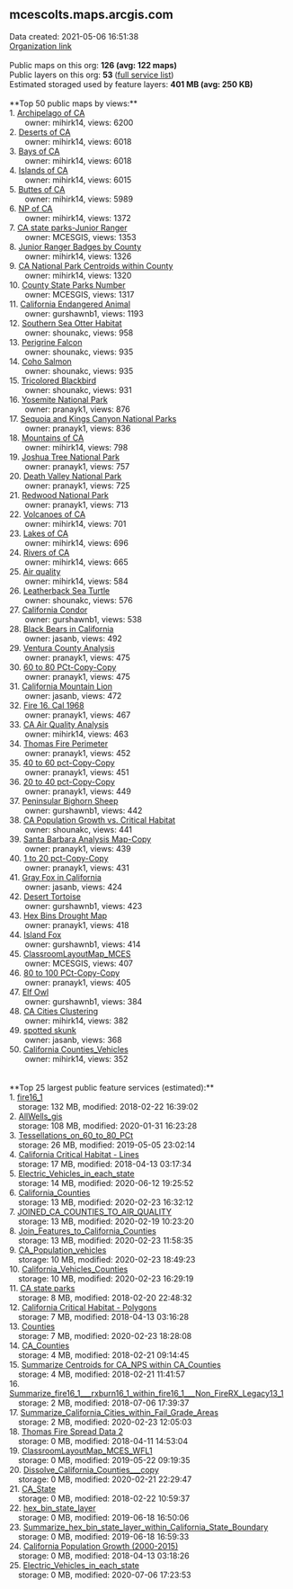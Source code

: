 <h2>mcescolts.maps.arcgis.com</h2> Data created: 2021-05-06 16:51:38 <br /><a target='new' href='https://mcescolts.maps.arcgis.com'>Organization link</a><br /><br />Public maps on this org: <b>126 (avg: 122 maps)</b><br />Public layers on this org: <b>53 </b>(<a target='new' href='https://services.arcgis.com/nRpShhUwytLh3pON/ArcGIS/rest/services'>full service list</a>)<br />Estimated storaged used by feature layers: <b>401 MB (avg: 250 KB)</b><br /><br />**Top 50 public maps by views:**<br />  1. <a target='new' href='https://www.arcgis.com/home/item.html?id=b44d6709fe554655ab3e55da628c393a'>Archipelago of CA</a> <br />  &nbsp;&nbsp;&nbsp;&nbsp; &nbsp;&nbsp;owner: mihirk14, views: 6200<br />  2. <a target='new' href='https://www.arcgis.com/home/item.html?id=f94f122dc1404b06bd8527dd61176364'>Deserts of CA</a> <br />  &nbsp;&nbsp;&nbsp;&nbsp; &nbsp;&nbsp;owner: mihirk14, views: 6018<br />  3. <a target='new' href='https://www.arcgis.com/home/item.html?id=4502b9ee1bf145bd8e330a15d422b5e0'>Bays of CA</a> <br />  &nbsp;&nbsp;&nbsp;&nbsp; &nbsp;&nbsp;owner: mihirk14, views: 6018<br />  4. <a target='new' href='https://www.arcgis.com/home/item.html?id=84215479b7854d639d4b0f46f2c7c341'>Islands of CA</a> <br />  &nbsp;&nbsp;&nbsp;&nbsp; &nbsp;&nbsp;owner: mihirk14, views: 6015<br />  5. <a target='new' href='https://www.arcgis.com/home/item.html?id=1eddfc10557b44b091b0ccb2c47bb213'>Buttes of CA</a> <br />  &nbsp;&nbsp;&nbsp;&nbsp; &nbsp;&nbsp;owner: mihirk14, views: 5989<br />  6. <a target='new' href='https://www.arcgis.com/home/item.html?id=6c85d77bca5d4e91ac17cec07f7707de'>NP of CA</a> <br />  &nbsp;&nbsp;&nbsp;&nbsp; &nbsp;&nbsp;owner: mihirk14, views: 1372<br />  7. <a target='new' href='https://www.arcgis.com/home/item.html?id=da927919130e46f7b13123c3cf688770'>CA state parks-Junior Ranger</a> <br />  &nbsp;&nbsp;&nbsp;&nbsp; &nbsp;&nbsp;owner: MCESGIS, views: 1353<br />  8. <a target='new' href='https://www.arcgis.com/home/item.html?id=54855300b46e42fcaafb98c435ff0161'>Junior Ranger Badges by County</a> <br />  &nbsp;&nbsp;&nbsp;&nbsp; &nbsp;&nbsp;owner: mihirk14, views: 1326<br />  9. <a target='new' href='https://www.arcgis.com/home/item.html?id=e2e81129252148d4a5378747e2a76e2e'>CA National Park Centroids within County</a> <br />  &nbsp;&nbsp;&nbsp;&nbsp; &nbsp;&nbsp;owner: mihirk14, views: 1320<br />  10. <a target='new' href='https://www.arcgis.com/home/item.html?id=adc1b1b591be4a91b723746d251c9272'>County State Parks Number</a> <br />  &nbsp;&nbsp;&nbsp;&nbsp; &nbsp;&nbsp;owner: MCESGIS, views: 1317<br />  11. <a target='new' href='https://www.arcgis.com/home/item.html?id=0bad66ba913b44f8a2b77991501413f8'>California Endangered Animal</a> <br />  &nbsp;&nbsp;&nbsp;&nbsp; &nbsp;&nbsp;owner: gurshawnb1, views: 1193<br />  12. <a target='new' href='https://www.arcgis.com/home/item.html?id=a039127dfa2a467ba499c6a5d285e592'>Southern Sea Otter Habitat</a> <br />  &nbsp;&nbsp;&nbsp;&nbsp; &nbsp;&nbsp;owner: shounakc, views: 958<br />  13. <a target='new' href='https://www.arcgis.com/home/item.html?id=8f2ab6356df944c5bd6b47bb7abb1ed8'>Perigrine Falcon</a> <br />  &nbsp;&nbsp;&nbsp;&nbsp; &nbsp;&nbsp;owner: shounakc, views: 935<br />  14. <a target='new' href='https://www.arcgis.com/home/item.html?id=695eb94174c342288f5e73f6f90f8256'>Coho Salmon</a> <br />  &nbsp;&nbsp;&nbsp;&nbsp; &nbsp;&nbsp;owner: shounakc, views: 935<br />  15. <a target='new' href='https://www.arcgis.com/home/item.html?id=a20506be8fd94467a1aac4eb55f2d24e'>Tricolored Blackbird</a> <br />  &nbsp;&nbsp;&nbsp;&nbsp; &nbsp;&nbsp;owner: shounakc, views: 931<br />  16. <a target='new' href='https://www.arcgis.com/home/item.html?id=80a2122867e04ef88b68ec07a631f7ac'>Yosemite National Park</a> <br />  &nbsp;&nbsp;&nbsp;&nbsp; &nbsp;&nbsp;owner: pranayk1, views: 876<br />  17. <a target='new' href='https://www.arcgis.com/home/item.html?id=cd3332da82e541cca0ffda79d6f3e570'>Sequoia and Kings Canyon National Parks</a> <br />  &nbsp;&nbsp;&nbsp;&nbsp; &nbsp;&nbsp;owner: pranayk1, views: 836<br />  18. <a target='new' href='https://www.arcgis.com/home/item.html?id=32f1c070b672406390ae3104ec74255b'>Mountains of CA</a> <br />  &nbsp;&nbsp;&nbsp;&nbsp; &nbsp;&nbsp;owner: mihirk14, views: 798<br />  19. <a target='new' href='https://www.arcgis.com/home/item.html?id=e79e69d371f54072b70dcd579dbbc1d7'>Joshua Tree National Park</a> <br />  &nbsp;&nbsp;&nbsp;&nbsp; &nbsp;&nbsp;owner: pranayk1, views: 757<br />  20. <a target='new' href='https://www.arcgis.com/home/item.html?id=432c32b1185f4aef889b161bcc423689'>Death Valley National Park</a> <br />  &nbsp;&nbsp;&nbsp;&nbsp; &nbsp;&nbsp;owner: pranayk1, views: 725<br />  21. <a target='new' href='https://www.arcgis.com/home/item.html?id=640e7fbf81bb4e82882ccec35a08e8a6'>Redwood National Park</a> <br />  &nbsp;&nbsp;&nbsp;&nbsp; &nbsp;&nbsp;owner: pranayk1, views: 713<br />  22. <a target='new' href='https://www.arcgis.com/home/item.html?id=e472660cf3b3486cb0a3668a72b153ec'>Volcanoes of CA</a> <br />  &nbsp;&nbsp;&nbsp;&nbsp; &nbsp;&nbsp;owner: mihirk14, views: 701<br />  23. <a target='new' href='https://www.arcgis.com/home/item.html?id=111153cac81e4667a0659a07ac6ea9e5'>Lakes of CA</a> <br />  &nbsp;&nbsp;&nbsp;&nbsp; &nbsp;&nbsp;owner: mihirk14, views: 696<br />  24. <a target='new' href='https://www.arcgis.com/home/item.html?id=3eabf980fce2430e9b3cf66abcc14c62'>Rivers of CA</a> <br />  &nbsp;&nbsp;&nbsp;&nbsp; &nbsp;&nbsp;owner: mihirk14, views: 665<br />  25. <a target='new' href='https://www.arcgis.com/home/item.html?id=ae7b4657d6494ea7982f36e265033a60'>Air quality</a> <br />  &nbsp;&nbsp;&nbsp;&nbsp; &nbsp;&nbsp;owner: mihirk14, views: 584<br />  26. <a target='new' href='https://www.arcgis.com/home/item.html?id=794722a20c0f4848b0f2cd358712d91a'>Leatherback Sea Turtle</a> <br />  &nbsp;&nbsp;&nbsp;&nbsp; &nbsp;&nbsp;owner: shounakc, views: 576<br />  27. <a target='new' href='https://www.arcgis.com/home/item.html?id=cf3641b952a449c9ae75c8af79a2a945'>California Condor</a> <br />  &nbsp;&nbsp;&nbsp;&nbsp; &nbsp;&nbsp;owner: gurshawnb1, views: 538<br />  28. <a target='new' href='https://www.arcgis.com/home/item.html?id=b2a47c22120c4429bab4c138b179fd9e'>Black Bears in California</a> <br />  &nbsp;&nbsp;&nbsp;&nbsp; &nbsp;&nbsp;owner: jasanb, views: 492<br />  29. <a target='new' href='https://www.arcgis.com/home/item.html?id=4f11a8069d1545a7b39ee09c6c92d26a'>Ventura County Analysis</a> <br />  &nbsp;&nbsp;&nbsp;&nbsp; &nbsp;&nbsp;owner: pranayk1, views: 475<br />  30. <a target='new' href='https://www.arcgis.com/home/item.html?id=a2310022d4f54ce1bac6c407ac4d68d0'>60 to 80 PCt-Copy-Copy</a> <br />  &nbsp;&nbsp;&nbsp;&nbsp; &nbsp;&nbsp;owner: pranayk1, views: 475<br />  31. <a target='new' href='https://www.arcgis.com/home/item.html?id=1e92758bbf8e446c83aa2c41ebd4eed3'>California Mountain Lion</a> <br />  &nbsp;&nbsp;&nbsp;&nbsp; &nbsp;&nbsp;owner: jasanb, views: 472<br />  32. <a target='new' href='https://www.arcgis.com/home/item.html?id=b4d5f7fe3ad54b9eb94f5b58beb61c32'>Fire 16. Cal 1968</a> <br />  &nbsp;&nbsp;&nbsp;&nbsp; &nbsp;&nbsp;owner: pranayk1, views: 467<br />  33. <a target='new' href='https://www.arcgis.com/home/item.html?id=ce0231a3e423487e89cfae53b61f31a7'>CA Air Quality Analysis</a> <br />  &nbsp;&nbsp;&nbsp;&nbsp; &nbsp;&nbsp;owner: mihirk14, views: 463<br />  34. <a target='new' href='https://www.arcgis.com/home/item.html?id=7a13351dfeca4ae196af785e4207d24e'>Thomas Fire Perimeter</a> <br />  &nbsp;&nbsp;&nbsp;&nbsp; &nbsp;&nbsp;owner: pranayk1, views: 452<br />  35. <a target='new' href='https://www.arcgis.com/home/item.html?id=19d383f7cd694e12a62f5eab3b6f64c2'>40 to 60 pct-Copy-Copy</a> <br />  &nbsp;&nbsp;&nbsp;&nbsp; &nbsp;&nbsp;owner: pranayk1, views: 451<br />  36. <a target='new' href='https://www.arcgis.com/home/item.html?id=662b114f836f4eb2ac03f1d3a909e848'>20 to 40 pct-Copy-Copy</a> <br />  &nbsp;&nbsp;&nbsp;&nbsp; &nbsp;&nbsp;owner: pranayk1, views: 449<br />  37. <a target='new' href='https://www.arcgis.com/home/item.html?id=91c6355eb35c4e48b1110258d0553395'>Peninsular Bighorn Sheep</a> <br />  &nbsp;&nbsp;&nbsp;&nbsp; &nbsp;&nbsp;owner: gurshawnb1, views: 442<br />  38. <a target='new' href='https://www.arcgis.com/home/item.html?id=775b6a1a54114b359aa3870ef756d3e3'>CA Population Growth vs. Critical Habitat</a> <br />  &nbsp;&nbsp;&nbsp;&nbsp; &nbsp;&nbsp;owner: shounakc, views: 441<br />  39. <a target='new' href='https://www.arcgis.com/home/item.html?id=f0aebc2b7e194f4f92d3eeea755bddb5'>Santa Barbara Analysis Map-Copy</a> <br />  &nbsp;&nbsp;&nbsp;&nbsp; &nbsp;&nbsp;owner: pranayk1, views: 439<br />  40. <a target='new' href='https://www.arcgis.com/home/item.html?id=d7e7538c0f5d45da910035fa37a91008'>1 to 20 pct-Copy-Copy</a> <br />  &nbsp;&nbsp;&nbsp;&nbsp; &nbsp;&nbsp;owner: pranayk1, views: 431<br />  41. <a target='new' href='https://www.arcgis.com/home/item.html?id=9c886512ac854b368fc5fb0e2c2bad22'>Gray Fox in California</a> <br />  &nbsp;&nbsp;&nbsp;&nbsp; &nbsp;&nbsp;owner: jasanb, views: 424<br />  42. <a target='new' href='https://www.arcgis.com/home/item.html?id=70fd3e22b49340288e97ce22394b4dee'>Desert Tortoise</a> <br />  &nbsp;&nbsp;&nbsp;&nbsp; &nbsp;&nbsp;owner: gurshawnb1, views: 423<br />  43. <a target='new' href='https://www.arcgis.com/home/item.html?id=5a3e573561e2418d8724297041eaa584'>Hex Bins Drought Map</a> <br />  &nbsp;&nbsp;&nbsp;&nbsp; &nbsp;&nbsp;owner: pranayk1, views: 418<br />  44. <a target='new' href='https://www.arcgis.com/home/item.html?id=3adc81540f1349c4913e93d7a9100546'>Island Fox</a> <br />  &nbsp;&nbsp;&nbsp;&nbsp; &nbsp;&nbsp;owner: gurshawnb1, views: 414<br />  45. <a target='new' href='https://www.arcgis.com/home/item.html?id=3f1489f2b7bb4ae39d09b9e68c184672'>ClassroomLayoutMap_MCES</a> <br />  &nbsp;&nbsp;&nbsp;&nbsp; &nbsp;&nbsp;owner: MCESGIS, views: 407<br />  46. <a target='new' href='https://www.arcgis.com/home/item.html?id=ea93b5ec13604138b2e072a445ed0f28'>80 to 100 PCt-Copy-Copy</a> <br />  &nbsp;&nbsp;&nbsp;&nbsp; &nbsp;&nbsp;owner: pranayk1, views: 405<br />  47. <a target='new' href='https://www.arcgis.com/home/item.html?id=312f9b67a9c7405d888a7d9fd5cab6b6'>Elf Owl</a> <br />  &nbsp;&nbsp;&nbsp;&nbsp; &nbsp;&nbsp;owner: gurshawnb1, views: 384<br />  48. <a target='new' href='https://www.arcgis.com/home/item.html?id=03d7234d640944e996ab50a726676601'>CA Cities Clustering</a> <br />  &nbsp;&nbsp;&nbsp;&nbsp; &nbsp;&nbsp;owner: mihirk14, views: 382<br />  49. <a target='new' href='https://www.arcgis.com/home/item.html?id=1695031a81dd44a1a6d16ad210a73ddb'>spotted skunk</a> <br />  &nbsp;&nbsp;&nbsp;&nbsp; &nbsp;&nbsp;owner: jasanb, views: 368<br />  50. <a target='new' href='https://www.arcgis.com/home/item.html?id=643842498226484bacb2d12ee9edb10b'>California Counties_Vehicles</a> <br />  &nbsp;&nbsp;&nbsp;&nbsp; &nbsp;&nbsp;owner: mihirk14, views: 352<br /><br /><br />**Top 25 largest public feature services (estimated):**<br /> 1. <a target='new' href='https://www.arcgis.com/home/item.html?id=f7fdb898754f4f05ba427672186eba47'>fire16_1</a><br /> &nbsp;&nbsp;&nbsp;&nbsp;storage: 132 MB, modified: 2018-02-22 16:39:02<br /> 2. <a target='new' href='https://www.arcgis.com/home/item.html?id=1602cba6eb0b4088acc4cfe631129955'>AllWells_gis</a><br /> &nbsp;&nbsp;&nbsp;&nbsp;storage: 108 MB, modified: 2020-01-31 16:23:28<br /> 3. <a target='new' href='https://www.arcgis.com/home/item.html?id=3110c6a8c0484f879706d473f9611f64'>Tessellations_on_60_to_80_PCt</a><br /> &nbsp;&nbsp;&nbsp;&nbsp;storage: 26 MB, modified: 2019-05-05 23:02:14<br /> 4. <a target='new' href='https://www.arcgis.com/home/item.html?id=dee3e96366ba4f3b9e085b6e3828b88e'>California Critical Habitat - Lines</a><br /> &nbsp;&nbsp;&nbsp;&nbsp;storage: 17 MB, modified: 2018-04-13 03:17:34<br /> 5. <a target='new' href='https://www.arcgis.com/home/item.html?id=2806c591c28f4d43a791a0692ca1f402'>Electric_Vehicles_in_each_state</a><br /> &nbsp;&nbsp;&nbsp;&nbsp;storage: 14 MB, modified: 2020-06-12 19:25:52<br /> 6. <a target='new' href='https://www.arcgis.com/home/item.html?id=81f4f623ec154cbc86b885dbccfbe5b5'>California_Counties</a><br /> &nbsp;&nbsp;&nbsp;&nbsp;storage: 13 MB, modified: 2020-02-23 16:32:12<br /> 7. <a target='new' href='https://www.arcgis.com/home/item.html?id=156c12a18bcb4c39a5f42c957e9a7cd1'>JOINED_CA_COUNTIES_TO_AIR_QUALITY</a><br /> &nbsp;&nbsp;&nbsp;&nbsp;storage: 13 MB, modified: 2020-02-19 10:23:20<br /> 8. <a target='new' href='https://www.arcgis.com/home/item.html?id=cdaf0255bdce4e7795287d82ecd0a71d'>Join_Features_to_California_Counties</a><br /> &nbsp;&nbsp;&nbsp;&nbsp;storage: 13 MB, modified: 2020-02-23 11:58:35<br /> 9. <a target='new' href='https://www.arcgis.com/home/item.html?id=4be69938e9114d30a8816c9c006deb03'>CA_Population_vehicles</a><br /> &nbsp;&nbsp;&nbsp;&nbsp;storage: 10 MB, modified: 2020-02-23 18:49:23<br /> 10. <a target='new' href='https://www.arcgis.com/home/item.html?id=7de84640214746d58d860e5872dbf378'>California_Vehicles_Counties</a><br /> &nbsp;&nbsp;&nbsp;&nbsp;storage: 10 MB, modified: 2020-02-23 16:29:19<br /> 11. <a target='new' href='https://www.arcgis.com/home/item.html?id=58e2022d090042249b0d273ecd77cfd0'>CA state parks</a><br /> &nbsp;&nbsp;&nbsp;&nbsp;storage: 8 MB, modified: 2018-02-20 22:48:32<br /> 12. <a target='new' href='https://www.arcgis.com/home/item.html?id=8918327c9054480c9b0ddf94a47d234e'>California Critical Habitat - Polygons</a><br /> &nbsp;&nbsp;&nbsp;&nbsp;storage: 7 MB, modified: 2018-04-13 03:16:28<br /> 13. <a target='new' href='https://www.arcgis.com/home/item.html?id=6e87694aeaf348698d7e613c0313ed47'>Counties</a><br /> &nbsp;&nbsp;&nbsp;&nbsp;storage: 7 MB, modified: 2020-02-23 18:28:08<br /> 14. <a target='new' href='https://www.arcgis.com/home/item.html?id=4378a43f080549038ca0c13945ea2b2f'>CA_Counties</a><br /> &nbsp;&nbsp;&nbsp;&nbsp;storage: 4 MB, modified: 2018-02-21 09:14:45<br /> 15. <a target='new' href='https://www.arcgis.com/home/item.html?id=6c522e1448c7434f9d497140126b1862'>Summarize Centroids for CA_NPS within CA_Counties</a><br /> &nbsp;&nbsp;&nbsp;&nbsp;storage: 4 MB, modified: 2018-02-21 11:41:57<br /> 16. <a target='new' href='https://www.arcgis.com/home/item.html?id=0e275984b57142209904ee3ead0f8382'>Summarize_fire16_1___rxburn16_1_within_fire16_1___Non_FireRX_Legacy13_1</a><br /> &nbsp;&nbsp;&nbsp;&nbsp;storage: 2 MB, modified: 2018-07-06 17:39:37<br /> 17. <a target='new' href='https://www.arcgis.com/home/item.html?id=3633d1fc69c6438983199e407e348a7b'>Summarize_California_Cities_within_Fail_Grade_Areas</a><br /> &nbsp;&nbsp;&nbsp;&nbsp;storage: 2 MB, modified: 2020-02-23 12:05:03<br /> 18. <a target='new' href='https://www.arcgis.com/home/item.html?id=e756fc6be7a147e997a5a79a75de75f1'>Thomas Fire Spread Data 2</a><br /> &nbsp;&nbsp;&nbsp;&nbsp;storage: 0 MB, modified: 2018-04-11 14:53:04<br /> 19. <a target='new' href='https://www.arcgis.com/home/item.html?id=c3488ea67c904f56aa604e6779ef8068'>ClassroomLayoutMap_MCES_WFL1</a><br /> &nbsp;&nbsp;&nbsp;&nbsp;storage: 0 MB, modified: 2019-05-22 09:19:35<br /> 20. <a target='new' href='https://www.arcgis.com/home/item.html?id=4e3212e7d141424a9a3f5a6b23751111'>Dissolve_California_Counties___copy</a><br /> &nbsp;&nbsp;&nbsp;&nbsp;storage: 0 MB, modified: 2020-02-21 22:29:47<br /> 21. <a target='new' href='https://www.arcgis.com/home/item.html?id=6288333048e248edbf6a86201101e6ff'>CA_State</a><br /> &nbsp;&nbsp;&nbsp;&nbsp;storage: 0 MB, modified: 2018-02-22 10:59:37<br /> 22. <a target='new' href='https://www.arcgis.com/home/item.html?id=498b91088c57425d90b11d7229cb6163'>hex_bin_state_layer</a><br /> &nbsp;&nbsp;&nbsp;&nbsp;storage: 0 MB, modified: 2019-06-18 16:50:06<br /> 23. <a target='new' href='https://www.arcgis.com/home/item.html?id=d6714cd5f41a4225b2001d4ec43cbbd8'>Summarize_hex_bin_state_layer_within_California_State_Boundary</a><br /> &nbsp;&nbsp;&nbsp;&nbsp;storage: 0 MB, modified: 2019-06-18 16:59:33<br /> 24. <a target='new' href='https://www.arcgis.com/home/item.html?id=5cf56934382c4bc6910dd4339c9711dc'>California Population Growth (2000-2015)</a><br /> &nbsp;&nbsp;&nbsp;&nbsp;storage: 0 MB, modified: 2018-04-13 03:18:26<br /> 25. <a target='new' href='https://www.arcgis.com/home/item.html?id=b01721dc15fc4b3a99e75606fe517686'>Electric_Vehicles_in_each_state</a><br /> &nbsp;&nbsp;&nbsp;&nbsp;storage: 0 MB, modified: 2020-07-06 17:23:53<br />